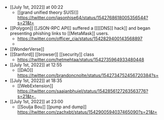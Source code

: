 - [[July 1st, 2022]] at 00:22
    - [[grand unified theory SU(5)]] https://twitter.com/jasonhise64/status/1542768618005356544?s=21&t=
- [[Polygon]] [[JSON-RPC API]] suffered a [[[[DNS]] hack]] and began presenting phishing links to [[MetaMask]] users.
    - https://twitter.com/officer_cia/status/1542829400143568897
    - 
- [[WonderVerse]]
- [[Stanford]] [[browser]] [[security]] class
    - https://twitter.com/hetmehtaa/status/1542735964933480448
- [[July 1st, 2022]] at 12:55
    - [[DAO]] https://twitter.com/brandoncnolte/status/1542734752456720384?s=
- [[July 1st, 2022]] at 18:35
    - [[WebExtension]] https://twitter.com/saajanbhujel/status/1542856127263563776?s=21&t=_
- [[July 1st, 2022]] at 23:00
    - [[Soulja Bou]] [[pump and dump]] https://twitter.com/zachxbt/status/1542900594037465090?s=21&t=
